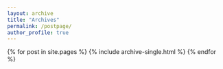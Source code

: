 ```yaml
---
layout: archive
title: "Archives"
permalink: /postpage/
author_profile: true
---
```

{% for post in site.pages %}
  {% include archive-single.html %}
{% endfor %}
